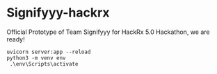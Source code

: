 # Signifyyy-hackrx
Official Prototype of Team Signifyyy for HackRx 5.0 Hackathon, we are ready!


```
uvicorn server:app --reload
python3 -m venv env 
 .\env\Scripts\activate     
```

